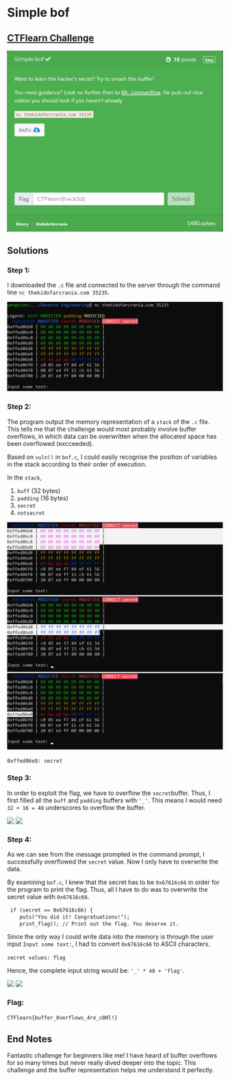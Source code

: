 # Simple bof

## [CTFlearn Challenge](https://ctflearn.com/challenge/1010)
<img src="simple bof - solved.png">

## Solutions
### Step 1:
I downloaded the ```.c``` file and connected to the server through the command line ```nc thekidofarcrania.com 35235```. 

<img src="simple bof - 1.png">

### Step 2: 
The program output the memory representation of a ```stack``` of the ```.c``` file. This tells me that the challenge would most probably involve buffer overflows, in which data can be overwritten when the allocated space has been overflowed (excceeded). 

Based on ```vuln()``` in ```bof.c```, I could easily recognise the position of variables in the stack according to their order of execution. 

In the ```stack```, 
1. ```buff``` (32 bytes)
2. ```padding``` (16 bytes)
3. ```secret```
4. ```notsecret```

<img src="simple bof - 2.png">
<img src="simple bof - 3.png">
<img src="simple bof - 4.png">

```0xffed06e8: secret```

### Step 3: 
In order to exploit the flag, we have to overflow the ```secret```buffer. Thus, I first filled all the ```buff``` and ```padding``` buffers with `'_'`. This means I would need ```32 + 16 = 48``` underscores to overflow the buffer. 

<img src="simple bof - 7.png">
<img src="simple bof - 8.png">

### Step 4: 
As we can see from the message prompted in the command prompt, I successfully overflowed the ```secret``` value. Now I only have to overwrite the data. 

By examining ```bof.c```, I knew that the secret has to be ```0x67616c66``` in order for the program to print the flag. Thus, all I have to do was to overwrite the secret value with ```0x67616c66```.
```
 if (secret == 0x67616c66) {
    puts("You did it! Congratuations!");
    print_flag(); // Print out the flag. You deserve it.
```

Since the only way I could write data into the memory is through the user input ```Input some text:```, I had to convert ```0x67616c66``` to ASCII characters. 

```secret values: flag```

Hence, the complete input string would be:
```'_' * 48 + 'flag'```. 

<img src="simple bof - 9.png">
<img src="simple bof - 10.png">

### Flag: 
```CTFlearn{buffer_0verflows_4re_c00l!}```

## End Notes
Fantastic challenge for beginners like me! I have heard of buffer overflows for so many times but never really dived deeper into the topic. This challenge and the buffer representation helps me understand it perfectly. 


